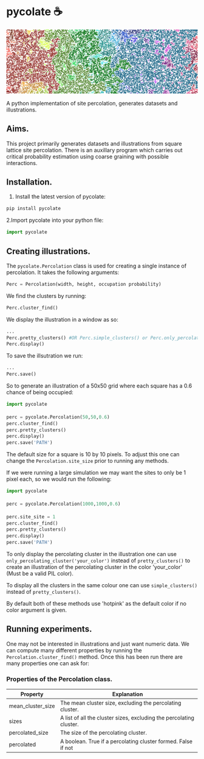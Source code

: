 # pycolate ☕

![Banner](https://raw.githubusercontent.com/Jackbytes/pycolate/main/images/cover_image.png)

A python implementation of site percolation, generates datasets and illustrations.

## Aims.

This project primarily generates datasets and illustrations from square lattice site percolation. There is an auxillary program which carries out critical probability estimation using coarse graining with possible interactions.

## Installation.

1. Install the latest version of pycolate:
```python
pip install pycolate
```
2.Import pycolate into your python file:
```python
import pycolate
```
## Creating illustrations.

The `pycolate.Percolation` class is used for creating a single instance of percolation. It takes the following arguments:
```python
Perc = Percolation(width, height, occupation probability)
```
We find the clusters by running:
 ```python
 Perc.cluster_find()
 ````
We display the illustration in a window as so:
```python
...
Perc.pretty_clusters() #OR Perc.simple_clusters() or Perc.only_percolating_cluster()
Perc.display()
```
To save the illsutration we run:
```python
...
Perc.save()
```
So to generate an illustration of a 50x50 grid where each square has a 0.6 chance of being occupied:
```python
import pycolate

perc = pycolate.Percolation(50,50,0.6)
perc.cluster_find()
perc.pretty_clusters()
perc.display() 
perc.save('PATH')
```
The default size for a square is 10 by 10 pixels. To adjust this one can change the `Percolation.site_size` prior to running any methods.

 If we were running a large simulation we may want the sites to only be 1 pixel each, so we would run the following:
```python
import pycolate

perc = pycolate.Percolation(1000,1000,0.6)

perc.site_site = 1
perc.cluster_find()
perc.pretty_clusters()
perc.display() 
perc.save('PATH')
```
To only display the percolating cluster in the illustration one can use `only_percolating_cluster('your_color')` instead of `pretty_clusters()` to create an illustration of the percolating cluster in the color 'your_color' (Must be a valid PIL color).

To display all the clusters in the same colour one can use `simple_clusters()` instead of `pretty_clusters()`. 

By default both of these methods use 'hotpink' as the default color if no color argument is given.

## Running experiments.
One may not be interested in illustrations and just want numeric data. We can compute many different properties by running the `Percolation.cluster_find()` method. Once this has been run there are many properties one can ask for:
### Properties of the Percolation class.
Property | Explanation |
--- | --- |
mean_cluster_size | The mean cluster size, excluding the percolating cluster. |
sizes | A list of all the cluster sizes, excluding the percolating cluster. |
percolated_size | The size of the percolating cluster. |
percolated | A boolean. True if a percolating cluster formed. False if not |